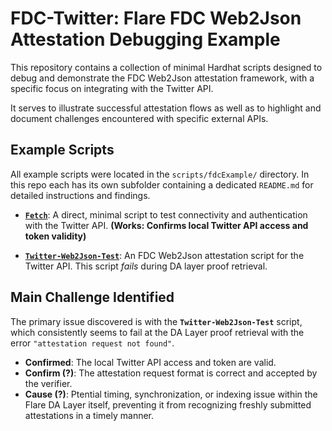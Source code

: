 # FDC-Twitter: Flare FDC Web2Json Attestation Debugging Example

This repository contains a collection of minimal Hardhat scripts designed to debug and demonstrate the FDC Web2Json attestation framework, with a specific focus on integrating with the Twitter API.

It serves to illustrate successful attestation flows as well as to highlight and document challenges encountered with specific external APIs.

## Example Scripts

All example scripts were located in the `scripts/fdcExample/` directory. In this repo each has its own subfolder containing a dedicated `README.md` for detailed instructions and findings.

*   **[`Fetch`](https://github.com/vmmunoza/FDC-Twitter/blob/main/Fetch/README.md)**:
    A direct, minimal script to test connectivity and authentication with the Twitter API. **(Works: Confirms local Twitter API access and token validity)**

*   **[`Twitter-Web2Json-Test`](https://github.com/vmmunoza/FDC-Twitter/blob/main/Test/README.md)**:
    An FDC Web2Json attestation script for the Twitter API. This script *fails* during DA layer proof retrieval. 

## Main Challenge Identified

The primary issue discovered is with the **`Twitter-Web2Json-Test`** script, which consistently seems to fail at the DA Layer proof retrieval with the error `"attestation request not found"`.

*   **Confirmed**: The local Twitter API access and token are valid.
*   **Confirm (?)**: The attestation request format is correct and accepted by the verifier.
*   **Cause (?)**: Ptential timing, synchronization, or indexing issue within the Flare DA Layer itself, preventing it from recognizing freshly submitted attestations in a timely manner. 

